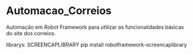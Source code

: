 # Automacao_Correios
Automação em Robot Framework para utilizar as funcionalidades básicas do site dos correios.

librarys:
SCREENCAPLIBRARY    pip install robotframework-screencaplibrary